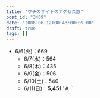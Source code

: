 ```yaml
---
title: "ウチのサイトのアクセス数"
post_id: "3469"
date: "2006-06-12T00:43:00+09:00"
draft: true
tags: []
---
```



* 6/6(火)：669
  * 6/7(水)：564
  * 6/8(木)：435
  * 6/9(金)：506
  * 6/10(土)：540
  * 6/11(日)：**5,451**
'Ａ｀
